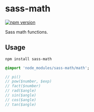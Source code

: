 # sass-math

[![npm version](https://badge.fury.io/js/sass-math.svg)](https://badge.fury.io/js/sass-math)

Sass math functions.

## Usage

```bash
npm install sass-math
```

```sass
@import 'node_modules/sass-math/math';

// pi()
// pow($number, $exp)
// fact($number)
// rad($angle)
// sin($angle)
// cos($angle)
// tan($angle)
```